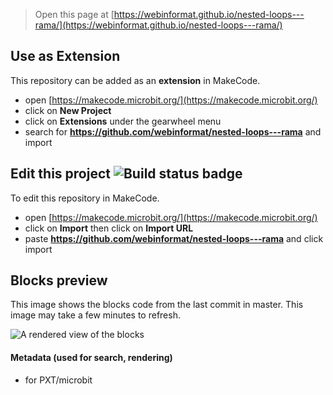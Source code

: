 
> Open this page at [https://webinformat.github.io/nested-loops---rama/](https://webinformat.github.io/nested-loops---rama/)

## Use as Extension

This repository can be added as an **extension** in MakeCode.

* open [https://makecode.microbit.org/](https://makecode.microbit.org/)
* click on **New Project**
* click on **Extensions** under the gearwheel menu
* search for **https://github.com/webinformat/nested-loops---rama** and import

## Edit this project ![Build status badge](https://github.com/webinformat/nested-loops---rama/workflows/MakeCode/badge.svg)

To edit this repository in MakeCode.

* open [https://makecode.microbit.org/](https://makecode.microbit.org/)
* click on **Import** then click on **Import URL**
* paste **https://github.com/webinformat/nested-loops---rama** and click import

## Blocks preview

This image shows the blocks code from the last commit in master.
This image may take a few minutes to refresh.

![A rendered view of the blocks](https://github.com/webinformat/nested-loops---rama/raw/master/.github/makecode/blocks.png)

#### Metadata (used for search, rendering)

* for PXT/microbit
<script src="https://makecode.com/gh-pages-embed.js"></script><script>makeCodeRender("{{ site.makecode.home_url }}", "{{ site.github.owner_name }}/{{ site.github.repository_name }}");</script>
